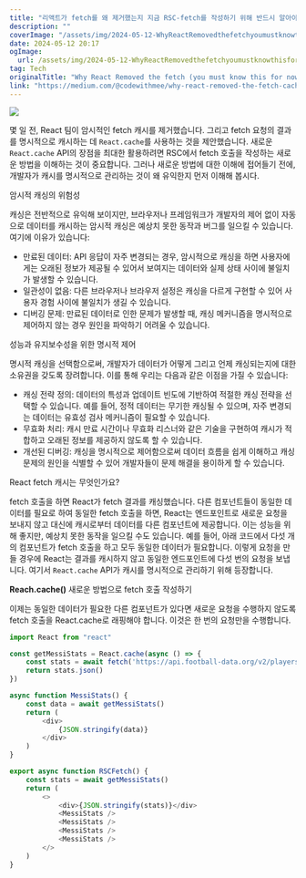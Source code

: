 ```yaml
---
title: "리액트가 fetch를 왜 제거했는지 지금 RSC-fetch를 작성하기 위해 반드시 알아야 하는 내용"
description: ""
coverImage: "/assets/img/2024-05-12-WhyReactRemovedthefetchyoumustknowthisfornowtowriteRSC-fetch_0.png"
date: 2024-05-12 20:17
ogImage: 
  url: /assets/img/2024-05-12-WhyReactRemovedthefetchyoumustknowthisfornowtowriteRSC-fetch_0.png
tag: Tech
originalTitle: "Why React Removed the fetch (you must know this for now to write RSC-fetch)"
link: "https://medium.com/@codewithmee/why-react-removed-the-fetch-cache-you-must-know-this-for-now-to-write-rsc-fetch-17b4dfb9c006"
---
```



<img src="/assets/img/2024-05-12-WhyReactRemovedthefetchyoumustknowthisfornowtowriteRSC-fetch_0.png" />

몇 일 전, React 팀이 암시적인 fetch 캐시를 제거했습니다. 그리고 fetch 요청의 결과를 명시적으로 캐시하는 데 `React.cache`를 사용하는 것을 제안했습니다. 새로운 `React.cache` API의 장점을 최대한 활용하려면 RSC에서 fetch 호출을 작성하는 새로운 방법을 이해하는 것이 중요합니다. 그러나 새로운 방법에 대한 이해에 접어들기 전에, 개발자가 캐시를 명시적으로 관리하는 것이 왜 유익한지 먼저 이해해 봅시다.

암시적 캐싱의 위험성

캐싱은 전반적으로 유익해 보이지만, 브라우저나 프레임워크가 개발자의 제어 없이 자동으로 데이터를 캐시하는 암시적 캐싱은 예상치 못한 동작과 버그를 일으킬 수 있습니다. 여기에 이유가 있습니다:



- 만료된 데이터: API 응답이 자주 변경되는 경우, 암시적으로 캐싱을 하면 사용자에게는 오래된 정보가 제공될 수 있어서 보여지는 데이터와 실제 상태 사이에 불일치가 발생할 수 있습니다.
- 일관성이 없음: 다른 브라우저나 브라우저 설정은 캐싱을 다르게 구현할 수 있어 사용자 경험 사이에 불일치가 생길 수 있습니다.
- 디버깅 문제: 만료된 데이터로 인한 문제가 발생할 때, 캐싱 메커니즘을 명시적으로 제어하지 않는 경우 원인을 파악하기 어려울 수 있습니다.

성능과 유지보수성을 위한 명시적 제어

명시적 캐싱을 선택함으로써, 개발자가 데이터가 어떻게 그리고 언제 캐싱되는지에 대한 소유권을 갖도록 장려합니다. 이를 통해 우리는 다음과 같은 이점을 가질 수 있습니다:

- 캐싱 전략 정의: 데이터의 특성과 업데이트 빈도에 기반하여 적절한 캐싱 전략을 선택할 수 있습니다. 예를 들어, 정적 데이터는 무기한 캐싱될 수 있으며, 자주 변경되는 데이터는 유효성 검사 메커니즘이 필요할 수 있습니다.
- 무효화 처리: 캐시 만료 시간이나 무효화 리스너와 같은 기술을 구현하여 캐시가 적합하고 오래된 정보를 제공하지 않도록 할 수 있습니다.
- 개선된 디버깅: 캐싱을 명시적으로 제어함으로써 데이터 흐름을 쉽게 이해하고 캐싱 문제의 원인을 식별할 수 있어 개발자들이 문제 해결을 용이하게 할 수 있습니다.



React fetch 캐시는 무엇인가요?

fetch 호출을 하면 React가 fetch 결과를 캐싱했습니다. 다른 컴포넌트들이 동일한 데이터를 필요로 하여 동일한 fetch 호출을 하면, React는 엔드포인트로 새로운 요청을 보내지 않고 대신에 캐시로부터 데이터를 다른 컴포넌트에 제공합니다. 이는 성능을 위해 좋지만, 예상치 못한 동작을 일으킬 수도 있습니다. 예를 들어, 아래 코드에서 다섯 개의 컴포넌트가 fetch 호출을 하고 모두 동일한 데이터가 필요합니다. 이렇게 요청을 만들 경우에 React는 결과를 캐시하지 않고 동일한 엔드포인트에 다섯 번의 요청을 보냅니다. 여기서 `React.cache` API가 캐시를 명시적으로 관리하기 위해 등장합니다.



**Reach.cache()** 새로운 방법으로 fetch 호출 작성하기

이제는 동일한 데이터가 필요한 다른 컴포넌트가 있다면 새로운 요청을 수행하지 않도록 fetch 호출을 React.cache로 래핑해야 합니다. 이것은 한 번의 요청만을 수행합니다.

```js
import React from "react"

const getMessiStats = React.cache(async () => {
    const stats = await fetch('https://api.football-data.org/v2/players/52')
    return stats.json()
})

async function MessiStats() {
    const data = await getMessiStats()
    return (
        <div>
            {JSON.stringify(data)}
        </div>
    )
}

export async function RSCFetch() {
    const stats = await getMessiStats()
    return (
        <>
            <div>{JSON.stringify(stats)}</div>
            <MessiStats />
            <MessiStats />
            <MessiStats />
            <MessiStats />
        </>
    )
}
```